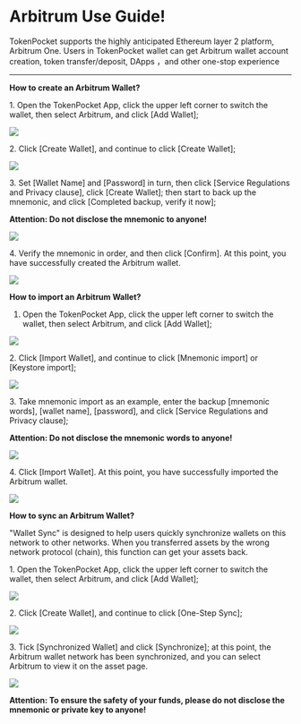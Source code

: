 # Arbitrum Use Guide!

TokenPocket supports the highly anticipated Ethereum layer 2 platform, Arbitrum One. Users in TokenPocket wallet can get Arbitrum wallet account creation, token transfer/deposit, DApps ，and other one-stop experience

****

**How to create an Arbitrum Wallet?**

1\. Open the TokenPocket App, click the upper left corner to switch the wallet, then select Arbitrum, and click \[Add Wallet];

![](<../../.gitbook/assets/1 (2).png>)

2\. Click \[Create Wallet], and continue to click \[Create Wallet];

![](<../../.gitbook/assets/2 (1).png>)

3\. Set \[Wallet Name] and \[Password] in turn, then click \[Service Regulations and Privacy clause], click \[Create Wallet]; then start to back up the mnemonic, and click \[Completed backup, verify it now];

**Attention: Do not disclose the mnemonic to anyone!**

![](<../../.gitbook/assets/3 (3).png>)

4\. Verify the mnemonic in order, and then click \[Confirm]. At this point, you have successfully created the Arbitrum wallet.

![](<../../.gitbook/assets/4 (2).png>)

**How to import an Arbitrum Wallet?**

1. Open the TokenPocket App, click the upper left corner to switch the wallet, then select Arbitrum, and click \[Add Wallet];

![](<../../.gitbook/assets/1 (3).png>)

2\. Click \[Import Wallet], and continue to click \[Mnemonic import] or \[Keystore import];

![](<../../.gitbook/assets/2 (3).png>)

3\. Take mnemonic import as an example, enter the backup \[mnemonic words], \[wallet name], \[password], and click \[Service Regulations and Privacy clause];

**Attention: Do not disclose the mnemonic words to anyone!**

![](<../../.gitbook/assets/3 (2).png>)

4\. Click \[Import Wallet]. At this point, you have successfully imported the Arbitrum wallet.

![](<../../.gitbook/assets/4 (1).png>)

**How to sync an Arbitrum Wallet?**

"Wallet Sync" is designed to help users quickly synchronize wallets on this network to other networks. When you transferred assets by the wrong network protocol (chain), this function can get your assets back.

1\. Open the TokenPocket App, click the upper left corner to switch the wallet, then select Arbitrum, and click \[Add Wallet];

![](<../../.gitbook/assets/1 (4).png>)

2\. Click \[Create Wallet], and continue to click \[One-Step Sync];

![](<../../.gitbook/assets/2 (4).png>)

3\. Tick \[Synchronized Wallet] and click \[Synchronize]; at this point, the Arbitrum wallet network has been synchronized, and you can select Arbitrum to view it on the asset page.

![](<../../.gitbook/assets/3 (1).png>)

**Attention: To ensure the safety of your funds, please do not disclose the mnemonic or private key to anyone!**

